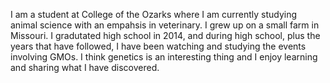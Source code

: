 I am a student at College of the Ozarks where I am currently studying animal science with an empahsis in veterinary. I grew up on a small farm in Missouri. I gradutated high school in 2014, and during high school, plus the years that have followed, I have been watching and studying the events involving GMOs. I think genetics is an interesting thing and I enjoy learning and sharing what I have discovered.  
